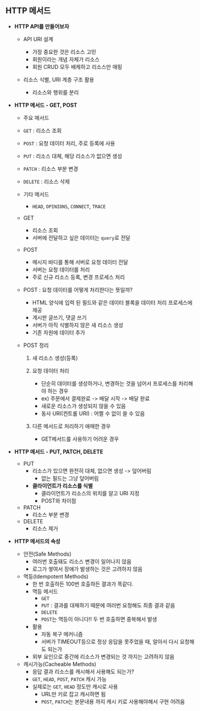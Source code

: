 ## HTTP 메서드

- **HTTP API를 만들어보자**

  - API URI 설계

    - 가장 중요한 것은 리소스 고민
    - 회원이라는 개념 자체가 리소스
    - 회원 CRUD 모두 배제하고 리소스만 매핑

  - 리소스 식별, URI 계층 구조 활용

    - 리소스와 행위를 분리

    

- **HTTP 메서드 - GET, POST**

  -  주요 메서드
    - `GET` : 리소스 조회
    - `POST` : 요청 데이터 처리, 주로 등록에 사용
    - `PUT` : 리소스 대체, 해당 리소스가 없으면 생성
    - `PATCH` : 리소스 부분 변경
    - `DELETE` : 리소스 삭제
  - 기타 메서드
    - `HEAD`, `OPINIONS`, `CONNECT`, `TRACE`
  - GET
    - 리소스 조회
    - 서버에 전달하고 싶은 데이터는 `query`로 전달
  - POST
    - 메시지 바디를 통해 서버로 요청 데이터 전달
    - 서버는 요청 데이터를 처리
    - 주로 신규 리소스 등록, 변경 프로세스 처리

  - POST : 요청 데이터를 어떻게 처리한다는 뜻일까?

    - HTML 양식에 입력 된 필드와 같은 데이터 블록을 데이터 처리 프로세스에 제공
    - 게시판 글쓰기, 댓글 쓰기
    - 서버가 아직 식별하지 않은 새 리소스 생성
    - 기존 자원에 데이터 추가

  - POST 정리

    1. 새 리소스 생성(등록)

    2. 요청 데이터 처리

       - 단순히 데이터를 생성하거나, 변경하는 것을 넘어서 프로세스를 처리해야 하는 경우
       - ex) 주문에서 결제완료 -> 배달 시작 -> 배달 완료
       - 새로운 리소스가 생성되지 않을 수 있음
       - 동사 URI(컨트롤 URI) : 어쩔 수 없이 쓸 수 있음

    3. 다른 메서드로 처리하기 애매한 경우

       - GET메서드를 사용하기 어려운 경우

       

- **HTTP 메서드 - PUT, PATCH, DELETE**

  - PUT
    - 리소스가 있으면 완전히 대체, 없으면 생성 -> 덮어버림
      - 없는 필드는 그냥 덮어버림
    - **클라이언트가 리소스를 식별**
      - 클라이언트가 리소스의 위치를 알고 URI 지정
      - POST와 차이점
  - PATCH
    - 리소스 부분 변경
  - DELETE
    - 리소스 제거

- **HTTP 메서드의 속성**

  - 안전(Safe Methods)
    - 여러번 호출돼도 리소스 변경이 일어나지 않음
    - 로그가 쌓여서 장애가 발생하는 것은 고려하지 않음
  - 멱등(Idempotent Methods)
    - 한 번 호출하든 100번 호출하든 결과가 똑같다.
    - 멱등 메서드
      - `GET`
      - `PUT` : 결과를 대체하기 때문에 여러번 요청해도 최종 결과 같음
      - `DELETE`
      - `POST`는 멱등이 아니다!! 두 번 호출하면 중복해서 발생
    - 활용
      - 자동 복구 메커니즘
      - 서버가 TIMEOUT등으로 정상 응답을 못주었을 때, 알아서 다시 요청해도 되는가
    - 외부 요인으로 중간에 리소스가 변경되는 것 까지는 고려하지 않음
  - 캐시가능(Cacheable Methods)
    - 응답 결과 리소스를 캐시해서 사용해도 되는가?
    - `GET`, `HEAD`, `POST`, `PATCH` 캐시 가능
    - 실제로는 `GET`, `HEAD` 정도만 캐시로 사용
      - URL만 키로 잡고 캐시하면 됨
      - `POST`, `PATCH`는 본문내용 까지 캐시 키로 사용해야해서 구현 어려움

